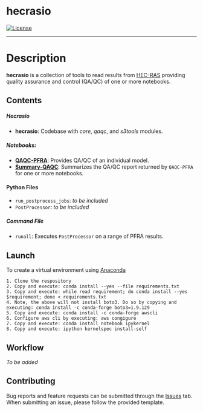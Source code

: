 # hecrasio

[![License](https://img.shields.io/badge/License-Apache%202.0-blue.svg)](https://opensource.org/licenses/Apache-2.0)

---

# Description

**hecrasio** is a collection of tools to read results from [HEC-RAS](https://www.hec.usace.army.mil/software/hec-ras/) providing quality assurance and control (QA/QC) of one or more notebooks.

## Contents

##### Hecrasio
- __hecrasio__: Codebase with _core_, _qaqc_, and _s3tools_ modules.

##### Notebooks:
- [__QAQC-PFRA__](./QAQC-PFRA.ipynb): Provides QA/QC of an individual model.
- [__Summary-QAQC__](./Summary-QAQC.ipynb): Summarizes the QA/QC report returned by `QAQC-PFRA` for one or more notebooks.

#### Python Files
- `run_postprocess_jobs`: _to be included_
- `PostProcessor`: _to be included_

##### Command File
- `runall`: Executes `PostProcessor` on a range of PFRA results.

## Launch
To create a virtual environment using [Anaconda](https://www.anaconda.com/distribution/)
```
1. Clone the respository
2. Copy and execute: conda install --yes --file requirements.txt
3. Copy and execute: while read requirement; do conda install --yes $requirement; done < requirements.txt
4. Note, the above will not install boto3. Do so by copying and executing: conda install -c conda-forge boto3=1.9.129
5. Copy and execute: conda install -c conda-forge awscli
6. Configure aws cli by executing: aws congigure
7. Copy and execute: conda install notebook ipykernel
8. Copy and execute: ipython kernelspec install-self
```

## Workflow
_To be added_

## Contributing
Bug reports and feature requests can be submitted through the [Issues](https://github.com/Dewberry/hecrasio/issues/new/choose) tab. When submitting an issue, please follow the provided template.

